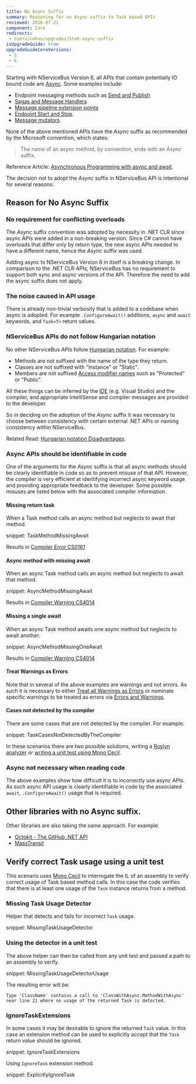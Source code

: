 ```yaml
---
title: No Async Suffix
summary: Reasoning for no Async suffix to Task based APIs
reviewed: 2016-07-21
component: Core
redirects:
 - nservicebus/upgrades/5to6-async-suffix
isUpgradeGuide: true
upgradeGuideCoreVersions:
 - 5
 - 6
---
```


Starting with NServiceBus Version 6, all APIs that contain potentially IO bound code are [Async](https://docs.microsoft.com/en-us/dotnet/csharp/async). Some examples include:

 * Endpoint messaging methods such as [Send and Publish](/nservicebus/upgrades/5to6/handlers-and-sagas.md#api-changes-bus-send-and-receive)
 * [Sagas and Message Handlers](/nservicebus/upgrades/5to6/handlers-and-sagas.md)
 * [Message pipeline extension points](/nservicebus/pipeline/)
 * [Endpoint Start and Stop](/nservicebus/upgrades/5to6/endpoint.md#interface-changes-self-hosting).
 * [Message mutators](/nservicebus/pipeline/message-mutators.md).

None of the above mentioned APIs have the *Async* suffix as recommended by the Microsoft convention, which states: 

> The name of an async method, by convention, ends with an *Async* suffix.

Reference Article: [Asynchronous Programming with async and await](https://docs.microsoft.com/en-us/dotnet/csharp/async).

The decision not to adopt the *Async* suffix in NServiceBus API is intentional for several reasons:


## Reason for No Async Suffix


### No requirement for conflicting overloads

The *Async* suffix convention was adopted by necessity in .NET CLR since async APIs were added in a non-breaking version. Since C# cannot have overloads that differ only by return type, the new async APIs needed to have a different name, hence the *Async* suffix was used.

Adding async to NServiceBus Version 6 in itself is a breaking change. In comparison to the .NET CLR APIs, NServiceBus has no requirement to support both sync and async versions of the API. Therefore the need to add the async suffix does not apply.


### The noise caused in API usage

There is already non-trivial verbosity that is added to a codebase when async is adopted. For example `.ConfigureAwait()` additions, `async` and `await` keywords, and `Task<T>` return values.


### NServiceBus APIs do not follow Hungarian notation

No other NServiceBus APIs follow [Hungarian notation](https://en.wikipedia.org/wiki/Hungarian_notation). For example: 

 * Methods are not suffixed with the name of the type they return.
 * Classes are not suffixed with "Instance" or "Static".
 * Members are not suffixed [Access modifier names](https://docs.microsoft.com/en-us/dotnet/csharp/programming-guide/classes-and-structs/access-modifiers) such as "Protected" or "Public".

All these things can be inferred by the [IDE](https://en.wikipedia.org/wiki/Integrated_development_environment) (e.g. Visual Studio) and the compiler, and appropriate IntelliSense and compiler messages are provided to the developer.

So in deciding on the adoption of the *Async* suffix it was necessary to choose between consistency with certain external .NET APIs or naming consistency within NServiceBus.

Related Read: [Hungarian notation Disadvantages](https://en.wikipedia.org/wiki/Hungarian_notation#Disadvantages).


### Async APIs should be identifiable in code

One of the arguments for the *Async* suffix is that all async methods should be clearly identifiable in code so as to prevent misuse of that API. However, the compiler is very efficient at identifying incorrect async keyword usage and providing appropriate feedback to the developer. Some possible misuses are listed below with the associated compiler information.


#### Missing return task

When a Task method calls an async method but neglects to await that method.

snippet: TaskMethodMissingAwait

Results in [Compiler Error CS0161](https://msdn.microsoft.com/en-us/library/87cz4k9t.aspx)


#### Async method with missing await

When an async Task method calls an async method but neglects to await that method.

snippet: AsyncMethodMissingAwait

Results in [Compiler Warning CS4014](https://msdn.microsoft.com/en-us/library/hh873131.aspx)


#### Missing a single await

When an async Task method awaits one async method but neglects to await another.

snippet: AsyncMethodMissingOneAwait

Results in [Compiler Warning CS4014](https://msdn.microsoft.com/en-us/library/hh873131.aspx)


#### Treat Warnings as Errors

Note that in several of the above examples are warnings and not errors. As such it is necessary to either [Treat all Warnings as Errors](https://msdn.microsoft.com/en-us/library/kb4wyys2.aspx#Anchor_3) or nominate specific warnings to be treated as errors via [Errors and Warnings](https://msdn.microsoft.com/en-us/library/kb4wyys2.aspx#Anchor_2).


#### Cases not detected by the compiler

There are some cases that are not detected by the compiler. For example:

snippet: TaskCasesNotDetectedByTheCompiler

In these scenarios there are two possible solutions, writing a [Roslyn analyzer](https://msdn.microsoft.com/en-us/library/mt162308.aspx) or [writing a unit test using Mono Cecil](#verify-correct-task-usage-using-a-unit-test).


### Async not necessary when reading code

The above examples show how difficult it is to incorrectly use async APIs. As such async API usage is clearly identifiable in code by the associated `await`, `.ConfigureAwait()` usage that is required.


## Other libraries with no Async suffix.

Other libraries are also taking the same approach. For example:

 * [Octokit - The GitHub .NET API](https://github.com/octokit/octokit.net)
 * [MassTransit](http://masstransit-project.com/)


## Verify correct Task usage using a unit test

This scenario uses [Mono Cecil](https://github.com/jbevain/cecil) to interrogate the IL of an assembly to verify correct usage of Task based method calls. In this case the code verifies that there is at least one usage of the `Task` instance returns from a method.


### Missing Task Usage Detector

Helper that detects and fails for incorrect `Task` usage.

snippet: MissingTaskUsageDetector


### Using the detector in a unit test

The above helper can then be called from any unit test and passed a path to an assembly to verify.

snippet: MissingTaskUsageDetectorUsage

The resulting error will be:

```
Type 'ClassName' contains a call to 'ClassWithAsync.MethodWithAsync' near line 21 where no usage of the returned Task is detected.
```


### IgnoreTaskExtensions

In some cases it may be desirable to ignore the returned `Task` value. In this case an extension method can be used to explicitly accept that the `Task` return value should be ignored.

snippet: IgnoreTaskExtensions

Using `IgnoreTask` extension method.

snippet: ExplicitlyIgnoreTask